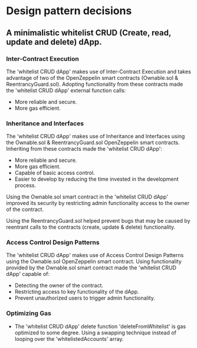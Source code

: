 # Design pattern decisions

## A minimalistic whitelist CRUD (Create, read, update and delete) dApp.

### Inter-Contract Execution

The 'whitelist CRUD dApp' makes use of Inter-Contract Execution and takes advantage of two of the OpenZeppelin smart contracts (Ownable.sol & ReentrancyGuard.sol).
Adopting functionality from these contracts made the 'whitelist CRUD dApp' external function calls:

- More reliable and secure.
- More gas efficient.

### Inheritance and Interfaces

The 'whitelist CRUD dApp' makes use of Inheritance and Interfaces using the Ownable.sol & ReentrancyGuard.sol OpenZeppelin smart contracts.
Inheriting from these contracts made the 'whitelist CRUD dApp':

- More reliable and secure.
- More gas efficient.
- Capable of basic access control.
- Easier to develop by reducing the time invested in the development process.

Using the Ownable.sol smart contract in the 'whitelist CRUD dApp' improved its security by restricting admin functionality access to the owner of the contract.

Using the ReentrancyGuard.sol helped prevent bugs that may be caused by reentrant calls to the contracts (create, update & delete) functionality.

### Access Control Design Patterns

The 'whitelist CRUD dApp' makes use of Access Control Design Patterns using the Ownable.sol OpenZeppelin smart contract.
Using functionality provided by the Ownable.sol smart contract made the 'whitelist CRUD dApp' capable of:

- Detecting the owner of the contract.
- Restricting access to key functionality of the dApp.
- Prevent unauthorized users to trigger admin functionality.

### Optimizing Gas

- The 'whitelist CRUD dApp' delete function 'deleteFromWhitelist' is gas optimized to some degree. Using a swapping technique instead of looping over the 'whitelistedAccounts' array.
